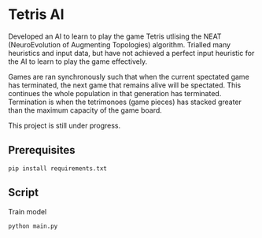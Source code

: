 # Tetris AI
Developed an AI to learn to play the game Tetris utlising the NEAT (NeuroEvolution of Augmenting Topologies) algorithm. Trialled many heuristics and input data, but have not achieved a perfect input heuristic for the AI to learn to play the game effectively. 

Games are ran synchronously such that when the current spectated game has terminated, the next game that remains alive will be spectated. This continues the whole population in that generation has terminated. Termination is when the tetrimonoes (game pieces) has stacked greater than the maximum capacity of the game board.

This project is still under progress.
## Prerequisites

```
pip install requirements.txt
```

## Script
Train model
```
python main.py
```
